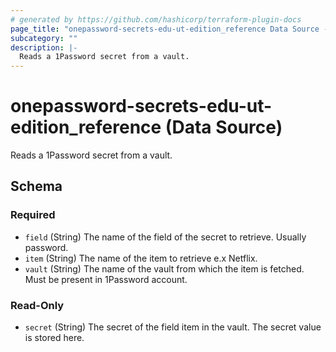 ```yaml
---
# generated by https://github.com/hashicorp/terraform-plugin-docs
page_title: "onepassword-secrets-edu-ut-edition_reference Data Source - onepassword-secrets-edu-ut-edition"
subcategory: ""
description: |-
  Reads a 1Password secret from a vault.
---
```


# onepassword-secrets-edu-ut-edition_reference (Data Source)

Reads a 1Password secret from a vault.



<!-- schema generated by tfplugindocs -->
## Schema

### Required

- `field` (String) The name of the field of the secret to retrieve. Usually password.
- `item` (String) The name of the item to retrieve e.x Netflix.
- `vault` (String) The name of the vault from which the item is fetched. Must be present in 1Password account.

### Read-Only

- `secret` (String) The secret of the field item in the vault. The secret value is stored here.


